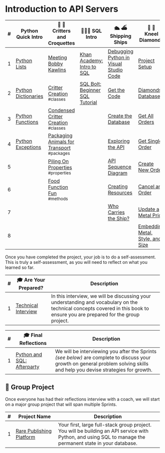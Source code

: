 # Introduction to API Servers

| # | Python Quick Intro | 🐑 🦆 <br/> Critters and Croquettes | 🧑🏽‍💻 SQL Intro |🛳️ ⛴️ <br/> Shipping Ships |  💎 💍 <br/> Kneel Diamonds |
|--|--|--|--|--|--|
| 1 | [Python Lists][24] | [Meeting Bobby Kawlins][1] | [Khan Academy: Intro to SQL][14] | [Debugging Python in Visual Studio Code][7] | [Project Setup][16]|
| 2 | [Python Dictionaries][25] | [Critter Creation][2] <br/> <sub style="font-size:0.85rem;">\#classes</sub> | [SQL Bolt: Beginner SQL Tutorial][15] | [Get the Code][8] | [Diamonds Database][17] |
| 3 | [Python Functions][26] |[Condensed Critter Creation][3] <br/> <sub style="font-size:0.85rem;">\#classes</sub> | |[Create the Database][9] | [Get All Orders][18] |
| 4 | [Python Exceptions][27] |[Packaging Animals for Transport][4] <br/> <sub style="font-size:0.85rem;">\#packages</sub> | |[Exploring the API][10] | [Get Single Order][19] |
| 5 | |[Piling On Properties][5] <br/> <sub style="font-size:0.85rem;">\#properties</sub> | | [API Sequence Diagram][11] | [Create New Order][20] |
| 6 | |[Food Function Fun][6] <br/> <sub style="font-size:0.85rem;">\#methods</sub> | | [Creating Resources][12] | [Cancel an Order][21] |
| 7 | | | | [Who Carries the Ship?][13] | [Update a Metal Price][22] |
| 8 | | | | | [Embedding Metal, Style, and Size][23] |

Once you have completed the project, your job is to do a self-assessment. This is truly a self-assessment, as you will need to reflect on what you learned so far.

| #   | 🎓 Are Your Prepared? | Description |
| --- | ------------------ | --- |
| 1   | [Technical Interview](./chapters/INITIAL_REFLECTIONS.md) | In this interview, we will be discussing your understanding and vocabulary on the technical concepts covered in this book to ensure you are prepared for the group project. |


| #   | 🎓 Final Reflections | Description |
| --- | ------------------ | --- |
| 1   | [Python and SQL: Afterparty](./chapters/FINAL_REFLECTIONS.md) | We will be interviewing you after the Sprints _(see below)_ are complete to discuss your growth on general problem solving skills and help you devise strategies for growth. |


## 🔐 Group Project

Once everyone has had their reflections interview with a coach, we will start on a major group project that will span multiple Sprints.

| # | Project&nbsp;Name | Description |
|--|--|--|
|1| [Rare Publishing Platform][28] | Your first, large full-stack group project. You will be building an API service with Python, and using SQL to manage the permanent state in your database. |




[1]:	./chapters/CC_PROJECT_SETUP.md
[2]:	./chapters/CC_CLASSES.md
[3]:	./chapters/CC_CONSTRUCTORS.md
[4]:	./chapters/CC_PACKAGES.md
[5]:	./chapters/CC_CLASS_PROPERTIES.md
[6]:	./chapters/CC_METHODS.md
[7]:	./chapters/DEBUGGING_PYTHON.md
[8]:	./chapters/SS_API_IMPERATIVE_CLONE.md
[9]:	./chapters/SS_API_IMPERATIVE_DATABASE.md
[10]:	./chapters/SS_API_IMPERATIVE_INTRO.md
[11]:	./chapters/SS_API_IMPERATIVE_SEQUENCE.md
[12]:	./chapters/SS_API_CREATE_RESOURCES.md
[13]:	./chapters/SS_API_IMPERATIVE_EXPAND_HAULER_DOCK.md
[14]:    https://www.khanacademy.org/computing/computer-programming/sql
[15]:	https://sqlbolt.com/
[16]:   ./chapters/KD_SETUP.md
[17]:   ./chapters/KD_DATABASE.md
[18]:   ./chapters/KD_QUERY_ALL.md
[19]:   ./chapters/KD_QUERY_SINGLE.md
[20]:   ./chapters/KD_INSERT.md
[21]:   ./chapters/KD_DELETE.md
[22]:   ./chapters/KD_UPDATE.md
[23]:   ./chapters/KD_JOIN.md
[24]:   ./chapters/PYTHON_LISTS.md
[25]:   ./chapters/PYTHON_DICTIONARIES.md
[26]:   ./chapters/PYTHON_FUNCTIONS.md
[27]:   ./chapters/PYTHON_EXCEPTIONS.md
[28]:   ./chapters/RARE.md
